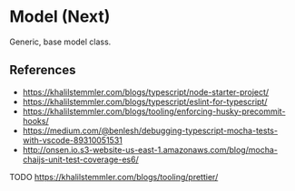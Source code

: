 # Model (Next)

Generic, base model class.

## References

* https://khalilstemmler.com/blogs/typescript/node-starter-project/
* https://khalilstemmler.com/blogs/typescript/eslint-for-typescript/
* https://khalilstemmler.com/blogs/tooling/enforcing-husky-precommit-hooks/
* https://medium.com/@benlesh/debugging-typescript-mocha-tests-with-vscode-89310051531
* http://onsen.io.s3-website-us-east-1.amazonaws.com/blog/mocha-chaijs-unit-test-coverage-es6/

TODO https://khalilstemmler.com/blogs/tooling/prettier/
